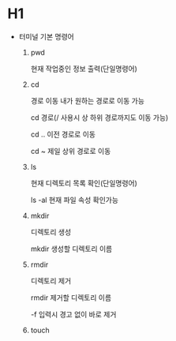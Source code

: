 # H1

- 터미널 기본 명령어

  1. pwd

     현재 작업중인 정보 출력(단일명령어)

  2. cd	

     경로 이동 내가 원하는 경로로 이동 가능

     cd 경로(/ 사용시 상 하위 경로까지도 이동 가능)

     cd .. 이전 경로로 이동

     cd ~ 제일 상위 경로로 이동

  3. ls

     현재 디렉토리 목록 확인(단일명령어)

     ls -al 현재 파일 속성 확인가능

  4. mkdir

     디렉토리 생성

     mkdir 생성할 디렉토리 이름

  5. rmdir

     디렉토리 제거

     rmdir 제거할 디렉토리 이름

     -f 입력시 경고 없이 바로 제거

  6. touch

     빈 파일을 만듬

     touch 파일 이름

     삭제시 rm 파일이름

  7. clear

     명령어 창을 깨끗히 해줌(단일명령어)

  8. cp

     파일 또는 디렉토리를 복사

     cp 원래 파일 바꿀파일

  9. mv

     파일 또는 디렉토리를 이동

     mv 파일 이동할 경로

  10.  whoami

      사용자 이름을 알려주는 명령어(단일명령어)

  11. cat

      파일내용을 보여주는 명령어

      cat "파일이름"

## H2







### H3





- 버전에 포함될 버전을 만든 사람에 대한 정보를 설정합니다. 이 설정은 ~/.gitconfig 파일에 저장되고 1번만 해주면 됩니다.

```
git config --global user.name "자신의 닉네임"
git config --global user.email "자신의 이메일"
```



1. desktop에 내가 원하는 저장소가 없다면 

git clone "주소저장소이름"

2. git status의 역할은 수정된 내용이나 변경이력을 보여준다. 

git status

3. git add의 역할은 수정된 내용이나 변경이력을 원격에 올릴때 사용함

git add .

4. git commit -m "내용"은 무엇을 했는지 메세지를 남겨주는 명령어 

git commit -m "내용"

5. git push 는 로컬저장소에 있는 내용을 원격으로 올릴때 사용

git push

